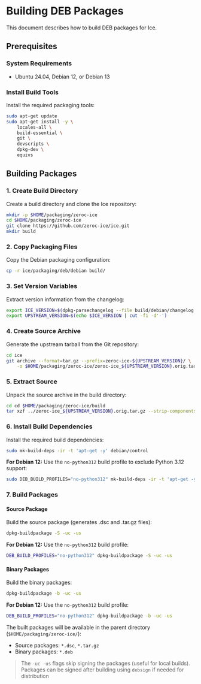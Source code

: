 # Building DEB Packages

This document describes how to build DEB packages for Ice.

## Prerequisites

### System Requirements

- Ubuntu 24.04, Debian 12, or Debian 13

### Install Build Tools

Install the required packaging tools:

```bash
sudo apt-get update
sudo apt-get install -y \
    locales-all \
    build-essential \
    git \
    devscripts \
    dpkg-dev \
    equivs
```

## Building Packages

### 1. Create Build Directory

Create a build directory and clone the Ice repository:

```bash
mkdir -p $HOME/packaging/zeroc-ice
cd $HOME/packaging/zeroc-ice
git clone https://github.com/zeroc-ice/ice.git
mkdir build
```

### 2. Copy Packaging Files

Copy the Debian packaging configuration:

```bash
cp -r ice/packaging/deb/debian build/
```

### 3. Set Version Variables

Extract version information from the changelog:

```bash
export ICE_VERSION=$(dpkg-parsechangelog --file build/debian/changelog --show-field Version)
export UPSTREAM_VERSION=$(echo $ICE_VERSION | cut -f1 -d'-')
```

### 4. Create Source Archive

Generate the upstream tarball from the Git repository:

```bash
cd ice
git archive --format=tar.gz --prefix=zeroc-ice-${UPSTREAM_VERSION}/ \
    -o $HOME/packaging/zeroc-ice/zeroc-ice_${UPSTREAM_VERSION}.orig.tar.gz HEAD
```

### 5. Extract Source

Unpack the source archive in the build directory:

```bash
cd cd $HOME/packaging/zeroc-ice/build
tar xzf ../zeroc-ice_${UPSTREAM_VERSION}.orig.tar.gz --strip-components=1
```

### 6. Install Build Dependencies

Install the required build dependencies:

```bash
sudo mk-build-deps -ir -t 'apt-get -y' debian/control
```

**For Debian 12:** Use the `no-python312` build profile to exclude Python 3.12 support:

```bash
sudo DEB_BUILD_PROFILES="no-python312" mk-build-deps -ir -t 'apt-get -y' debian/control
```

### 7. Build Packages

#### Source Package

Build the source package (generates .dsc and .tar.gz files):

```bash
dpkg-buildpackage -S -uc -us
```

**For Debian 12:** Use the `no-python312` build profile:

```bash
DEB_BUILD_PROFILES="no-python312" dpkg-buildpackage -S -uc -us
```

#### Binary Packages

Build the binary packages:

```bash
dpkg-buildpackage -b -uc -us
```

**For Debian 12:** Use the `no-python312` build profile:

```bash
DEB_BUILD_PROFILES="no-python312" dpkg-buildpackage -b -uc -us
```

The built packages will be available in the parent directory (`$HOME/packaging/zeroc-ice/`):

- Source packages: `*.dsc`, `*.tar.gz`
- Binary packages: `*.deb`

> The `-uc -us` flags skip signing the packages (useful for local builds). Packages can be signed after building using `debsign` if needed for distribution
